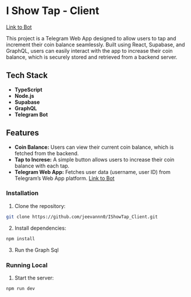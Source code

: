 # I Show Tap - Client
[Link to Bot](https://t.me/IShowTap_Bot)

This project is a Telegram Web App designed to allow users to tap and increment their coin balance seamlessly. Built using React, Supabase, and GraphQL, users can easily interact with the app to increase their coin balance, which is securely stored and retrieved from a backend server.

## Tech Stack

- **TypeScript**
- **Node.js**
- **Supabase**
- **GraphQL**
- **Telegram Bot**


## Features

- **Coin Balance:** Users can view their current coin balance, which is fetched from the backend.
- **Tap to Increse:** A simple button allows users to increase their coin balance with each tap.
- **Telegram Web App:** Fetches user data (username, user ID) from Telegram’s Web App platform. [Link to Bot](https://t.me/IShowTap_Bot)


### Installation

1. Clone the repository:

```bash
git clone https://github.com/jeevannn0/IShowTap_Client.git
```

2. Install dependencies:

```bash
npm install
```

3. Run the Graph Sql 


### Running Local

1. Start the server:

```bash
npm run dev
```





